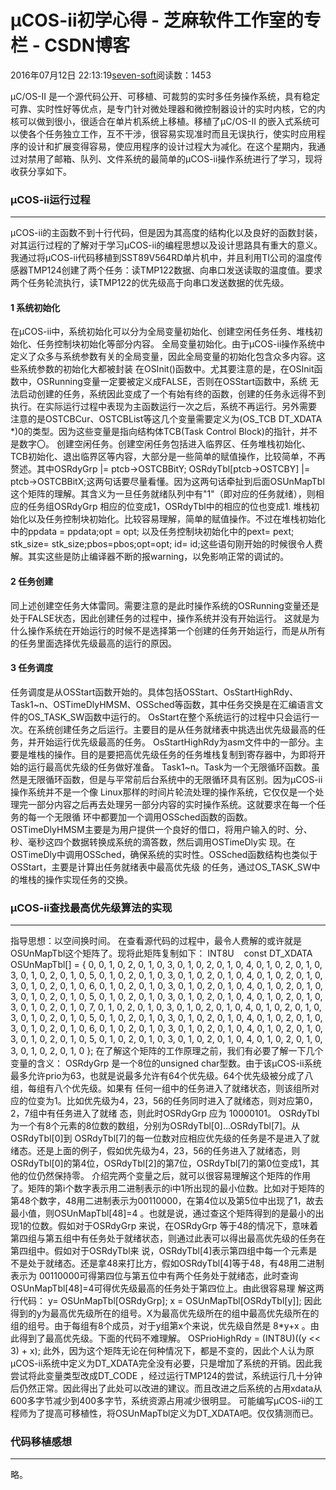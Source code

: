 
# μCOS-ii初学心得 -  芝麻软件工作室的专栏 - CSDN博客


2016年07月12日 22:13:19[seven-soft](https://me.csdn.net/softn)阅读数：1453


μC/OS-II 是一个源代码公开、可移植、可裁剪的实时多任务操作系统，具有稳定可靠、实时性好等优点，是专门针对微处理器和微控制器设计的实时内核，它的内核可以做到很小，很适合在单片机系统上移植。移植了μC/OS-II 的嵌入式系统可以使各个任务独立工作，互不干涉，很容易实现准时而且无误执行，使实时应用程序的设计和扩展变得容易，使应用程序的设计过程大为减化。在这个星期内，我通过对禁用了邮箱、队列、文件系统的最简单的μCOS-ii操作系统进行了学习，现将收获分享如下。
### μCOS-ii运行过程
---
μCOS-ii的主函数不到十行代码，但是因为其高度的结构化以及良好的函数封装，对其运行过程的了解对于学习μCOS-ii的编程思想以及设计思路具有重大的意义。
我通过将μCOS-ii代码移植到SST89V564RD单片机中，并且利用TI公司的温度传感器TMP124创建了两个任务：读TMP122数据、向串口发送读取的温度值。要求两个任务轮流执行，读TMP122的优先级高于向串口发送数据的优先级。

#### 1 系统初始化
在μCOS-ii中，系统初始化可以分为全局变量初始化、创建空闲任务任务、堆栈初始化、任务控制块初始化等部分内容。
全局变量初始化。由于μCOS-ii操作系统中定义了众多与系统参数有关的全局变量，因此全局变量的初始化包含众多内容。这些系统参数的初始化大都被封装 在OSInit()函数中。尤其要注意的是，在OSInit函数中，OSRunning变量一定要被定义成FALSE，否则在OSStart函数中，系统 无法启动创建的任务，系统因此变成了一个有始有终的函数，创建的任务永远得不到执行。在实际运行过程中表现为主函数运行一次之后，系统不再运行。另外需要
 注意的是OSTCBCur、OSTCBList等这几个变量需要定义为(OS_TCB DT_XDATA *)0的类型。因为这些变量是指向结构体TCB(Task Control Block)的指针，并不是数字〇。
创建空闲任务。创建空闲任务包括进入临界区、任务堆栈初始化、TCB初始化、退出临界区等内容，大部分是一些简单的赋值操作，比较简单，不再赘述。其中OSRdyGrp |= ptcb->OSTCBBitY; OSRdyTbl[ptcb->OSTCBY] |= ptcb->OSTCBBitX;这两句话要尽量看懂。因为这两句话牵扯到后面OSUnMapTbl这个矩阵的理解。其含义为一旦任务就绪队列中有"1"（即对应的任务就绪），则相应的任务组OSRdyGrp
 相应的位变成1，OSRdyTbl中的相应的位也变成1.
堆栈初始化以及任务控制块初始化。比较容易理解，简单的赋值操作。不过在堆栈初始化中的ppdata = ppdata;opt = opt; 以及任务控制块初始化中的pext= pext; stk_size= stk_size;pbos=pbos;opt=opt; id= id;这些语句刚开始的时候很令人费解。其实这些是防止编译器不断的报warning，以免影响正常的调试的。
#### 2 任务创建
同上述创建空任务大体雷同。需要注意的是此时操作系统的OSRunning变量还是处于FALSE状态，因此创建任务的过程中，操作系统并没有开始运行。 这就是为什么操作系统在开始运行的时候不是选择第一个创建的任务开始运行，而是从所有的任务里面选择优先级最高的运行的原因。

#### 3 任务调度
任务调度是从OSStart函数开始的。具体包括OSStart、OsStartHighRdy、Task1~n、OSTimeDlyHMSM、OSSched等函数，其中任务交换是在汇编语言文件的OS_TASK_SW函数中运行的。
OsStart在整个系统运行的过程中只会运行一次。在系统创建任务之后运行。主要目的是从任务就绪表中挑选出优先级最高的任务，并开始运行优先级最高的任务。
OsStartHighRdy为asm文件中的一部分。主要是堆栈的操作。目的是要把高优先级任务的任务堆栈复制到寄存器中，为即将开始的运行最高优先级的任务做好准备。
Task1~n。Task为一个无限循环函数。虽然是无限循环函数，但是与平常前后台系统中的无限循环具有区别。因为μCOS-ii操作系统并不是一个像 Linux那样的时间片轮流处理的操作系统，它仅仅是一个处理完一部分内容之后再去处理另一部分内容的实时操作系统。这就要求在每一个任务的每一个无限循 环中都要加一个调用OSSched函数的函数。
OSTimeDlyHMSM主要是为用户提供一个良好的借口，将用户输入的时、分、秒、毫秒这四个数据转换成系统的滴答数，然后调用OSTimeDly实 现。在OSTimeDly中调用OSSched，确保系统的实时性。OSSched函数结构也类似于OSStart，主要是计算出任务就绪表中最高优先级 的任务，通过OS_TASK_SW中的堆栈的操作实现任务的交换。
### μCOS-ii查找最高优先级算法的实现
---
指导思想：以空间换时间。
在查看源代码的过程中，最令人费解的或许就是OSUnMapTbl这个矩阵了。现将此矩阵复制如下：
INT8U    const DT_XDATA    OSUnMapTbl[] = {
0, 0, 1, 0, 2, 0, 1, 0, 3, 0, 1, 0, 2, 0, 1, 0,
4, 0, 1, 0, 2, 0, 1, 0, 3, 0, 1, 0, 2, 0, 1, 0,
5, 0, 1, 0, 2, 0, 1, 0, 3, 0, 1, 0, 2, 0, 1, 0,
4, 0, 1, 0, 2, 0, 1, 0, 3, 0, 1, 0, 2, 0, 1, 0,
6, 0, 1, 0, 2, 0, 1, 0, 3, 0, 1, 0, 2, 0, 1, 0,
4, 0, 1, 0, 2, 0, 1, 0, 3, 0, 1, 0, 2, 0, 1, 0,
5, 0, 1, 0, 2, 0, 1, 0, 3, 0, 1, 0, 2, 0, 1, 0,
4, 0, 1, 0, 2, 0, 1, 0, 3, 0, 1, 0, 2, 0, 1, 0,
7, 0, 1, 0, 2, 0, 1, 0, 3, 0, 1, 0, 2, 0, 1, 0,
4, 0, 1, 0, 2, 0, 1, 0, 3, 0, 1, 0, 2, 0, 1, 0,
5, 0, 1, 0, 2, 0, 1, 0, 3, 0, 1, 0, 2, 0, 1, 0,
4, 0, 1, 0, 2, 0, 1, 0, 3, 0, 1, 0, 2, 0, 1, 0,
6, 0, 1, 0, 2, 0, 1, 0, 3, 0, 1, 0, 2, 0, 1, 0,
4, 0, 1, 0, 2, 0, 1, 0, 3, 0, 1, 0, 2, 0, 1, 0,
5, 0, 1, 0, 2, 0, 1, 0, 3, 0, 1, 0, 2, 0, 1, 0,
4, 0, 1, 0, 2, 0, 1, 0, 3, 0, 1, 0, 2, 0, 1, 0
};
在了解这个矩阵的工作原理之前，我们有必要了解一下几个变量的含义：
OSRdyGrp 是一个8位的unsigned char型数。由于该μCOS-ii系统最多允许prio为63，也就是说最多允许有64个优先级。64个优先级被分成了八组，每组有八个优先级。如果有 任何一组中的任务进入了就绪状态，则该组所对应的位变为1。比如优先级为4，23，56的任务同时进入了就绪态，则对应第0，2，7组中有任务进入了就绪
 态，则此时OSRdyGrp 应为 10000101。
OSRdyTbl为一个有8个元素的8位数的数组，分别为OSRdyTbl[0]...OSRdyTbl[7]。从OSRdyTbl[0]到 OSRdyTbl[7]的每一位数对应相应优先级的任务是不是进入了就绪态。还是上面的例子，假如优先级为4，23，56的任务进入了就绪态，则 OSRdyTbl[0]的第4位，OSRdyTbl[2]的第7位，OSRdyTbl[7]的第0位变成1，其他的位仍然保持零。
介绍完两个变量之后，就可以很容易理解这个矩阵的作用了。矩阵的第i个数字表示用二进制表示的i中1所出现的最小位数。比如对于矩阵的第48个数字，48用二进制表示为00110000，在第4位以及第5位中出现了1，故去最小值，则OSUnMapTbl[48]=4
 。也就是说，通过查这个矩阵得到的是最小的出现1的位数。假如对于OSRdyGrp 来说，在OSRdyGrp 等于48的情况下，意味着第四组与第五组中有任务处于就绪状态，则通过此表可以得出最高优先级的任务在第四组中。假如对于OSRdyTbl来 说，OSRdyTbl[4]表示第四组中每一个元素是不是处于就绪态。还是拿48来打比方，假如OSRdyTbl[4]等于48，有48用二进制表示为 00110000可得第四位与第五位中有两个任务处于就绪态，此时查询OSUnMapTbl[48]=4可得优先级最高的任务处于第四位上。由此很容易理
 解这两行代码：
y= OSUnMapTbl[OSRdyGrp];
x = OSUnMapTbl[OSRdyTbl[y]];
因此得到的y为最高优先级所在的组号。X为最高优先级所在的组中最高优先级所在的组的组号。由于每组有8个成员，对于y组第x个来说，优先级自然是 8*y+x 。由此得到了最高优先级。下面的代码不难理解。
OSPrioHighRdy = (INT8U)((y << 3) + x);
此外，因为这个矩阵无论在何种情况下，都是不变的，因此个人认为原μCOS-ii系统中定义为DT_XDATA完全没有必要，只是增加了系统的开销。因此我尝试将此变量类型改成DT_CODE ，经过运行TMP124的尝试，系统运行几十分钟后仍然正常。因此得出了此处可以改进的建议。而且改进之后系统的占用xdata从600多字节减少到400多字节，系统资源占用减少很明显。
可能编写μCOS-ii的工程师为了提高可移植性，将OSUnMapTbl定义为DT_XDATA吧。仅仅猜测而已。
### 代码移植感想
---
略。


